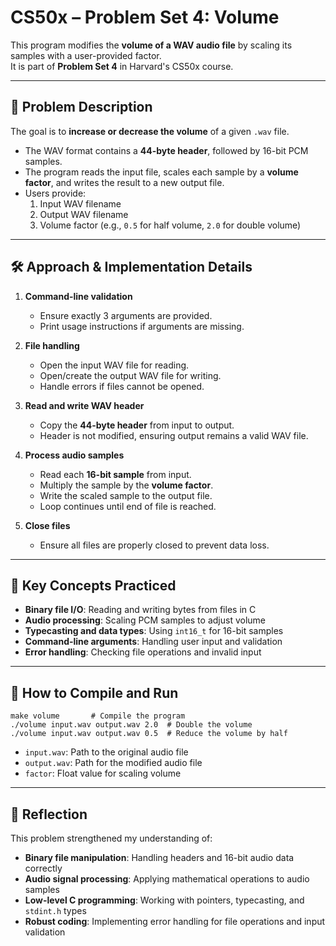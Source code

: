 # CS50x – Problem Set 4: Volume

This program modifies the **volume of a WAV audio file** by scaling its samples with a user-provided factor.  
It is part of **Problem Set 4** in Harvard's CS50x course.

---

## 📌 Problem Description

The goal is to **increase or decrease the volume** of a given `.wav` file.  

- The WAV format contains a **44-byte header**, followed by 16-bit PCM samples.  
- The program reads the input file, scales each sample by a **volume factor**, and writes the result to a new output file.  
- Users provide:  
  1. Input WAV filename  
  2. Output WAV filename  
  3. Volume factor (e.g., `0.5` for half volume, `2.0` for double volume)

---

## 🛠️ Approach & Implementation Details

1. **Command-line validation**  
   - Ensure exactly 3 arguments are provided.  
   - Print usage instructions if arguments are missing.

2. **File handling**  
   - Open the input WAV file for reading.  
   - Open/create the output WAV file for writing.  
   - Handle errors if files cannot be opened.

3. **Read and write WAV header**  
   - Copy the **44-byte header** from input to output.  
   - Header is not modified, ensuring output remains a valid WAV file.

4. **Process audio samples**  
   - Read each **16-bit sample** from input.  
   - Multiply the sample by the **volume factor**.  
   - Write the scaled sample to the output file.  
   - Loop continues until end of file is reached.

5. **Close files**  
   - Ensure all files are properly closed to prevent data loss.

---

## 🔹 Key Concepts Practiced

- **Binary file I/O**: Reading and writing bytes from files in C  
- **Audio processing**: Scaling PCM samples to adjust volume  
- **Typecasting and data types**: Using `int16_t` for 16-bit samples  
- **Command-line arguments**: Handling user input and validation  
- **Error handling**: Checking file operations and invalid input

---

## 🚀 How to Compile and Run

```
make volume       # Compile the program
./volume input.wav output.wav 2.0  # Double the volume
./volume input.wav output.wav 0.5  # Reduce the volume by half
```

* `input.wav`: Path to the original audio file
* `output.wav`: Path for the modified audio file
* `factor`: Float value for scaling volume

---

## 📝 Reflection

This problem strengthened my understanding of:

* **Binary file manipulation**: Handling headers and 16-bit audio data correctly
* **Audio signal processing**: Applying mathematical operations to audio samples
* **Low-level C programming**: Working with pointers, typecasting, and `stdint.h` types
* **Robust coding**: Implementing error handling for file operations and input validation

